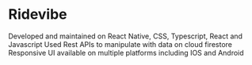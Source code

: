 # Ridevibe

 Developed and maintained on React Native, CSS, Typescript, React and Javascript
 Used Rest APIs to manipulate with data on cloud firestore
 Responsive UI available on multiple platforms including IOS and Android 
